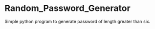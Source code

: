 # Random_Password_Generator
Simple python program to generate password of length greater than six.  
